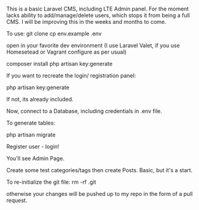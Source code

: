 This is a basic Laravel CMS, including LTE Admin panel. For the moment lacks ability to add/manage/delete users, which stops it from being a full CMS. I will be improving this in the weeks and months to come. 

To use: 
git clone
cp env.example .env

open in your favorite dev environment (I use Laravel Valet, if you use Homesetead or Vagrant configure as per usual)

composer install
php artisan key:generate

If you want to recreate the login/ registration panel: 

php artisan key:generate

If not, its already included. 

Now, connect to a Database, including credentials in .env file. 

To generate tables: 

php artisan migrate

Register user - login!

You'll see Admin Page. 

Create some test categories/tags then create Posts. Basic, but it's a start.

To re-initialize the git file: 
rm -rf .git

otherwise your changes will be pushed up to my repo in the form of a pull request. 